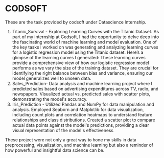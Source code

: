 # CODSOFT
These are the task provided by codsoft under Datascience Internship.
1. Titanic_Survival -
     Exploring Learning Curves with the Titanic Dataset. As part of my internship at Codsoft, I had the opportunity to delve deep into the fascinating world of machine learning and model evaluation. One of the key tasks I worked on was generating and analyzing learning curves for a logistic regression model using the Titanic dataset. Here’s a glimpse of the learning curves I generated:
These learning curves provide a comprehensive view of how our logistic regression model performs as we vary the size of the training dataset. They are crucial for identifying the right balance between bias and variance, ensuring our model generalizes well to unseen data.
2. Sales_Prediction-
     Data analysis and machine learning project where I predicted sales based on advertising expenditures across TV, radio, and newspapers. Visualized actual vs. predicted sales with scatter plots, demonstrating the model's accuracy.
3. Iris_Prediction -
      Utilized Pandas and NumPy for data manipulation and analysis.
Employed Seaborn and Matplotlib for data visualization, including count plots and correlation heatmaps to understand feature relationships and class distributions. Created a scatter plot to compare actual data points against the model's predictions, providing a clear visual representation of the model's effectiveness.


These project were not only a great way to hone my skills in data preprocessing, visualization, and machine learning but also a reminder of how powerful and insightful data science can be.

